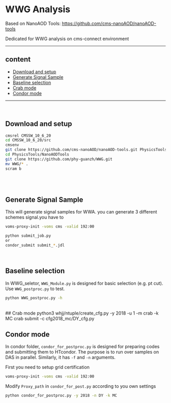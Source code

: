 # WWG Analysis
Based on NanoAOD Tools: <https://github.com/cms-nanoAOD/nanoAOD-tools>

Dedicated for WWG analysis on cms-connect environment

--------------
## content

- [Download and setup](#Download-and-setup)
- [Generate Signal Sample](#Generate-Signal-Sample)
- [Baseline selection](#Baseline-selection)
- [Crab mode](#Crab-mode)
- [Condor mode](#Condor-mode)

--------------
<br>

## <span id="Download-and-setup"> Download and setup </span> 

```bash
cmsrel CMSSW_10_6_20
cd CMSSW_10_6_20/src
cmsenv
git clone https://github.com/cms-nanoAOD/nanoAOD-tools.git PhysicsTools/NanoAODTools
cd PhysicsTools/NanoAODTools
git clone https://github.com/phy-guanzh/WWG.git
mv WWG/* .
scram b
```
<br>
<br>

## <span id="Generate-Signal-Sample"> Generate Signal Sample </span> 

This will generate signal samples for WWA. you can generate 3 different schemes signal.you have to    
```bash
voms-proxy-init -voms cms -valid 192:00

python submit_job.py
or
condor_submit submit_*.jdl
```
<br>

## <span id="Baseline-selection"> Baseline selection </span>
In WWG_seletor, `WWG_Module.py` is designed for basic selection (e.g. pt cut). Use `WWG_postproc.py` to test.

```bash
python WWG_postproc.py -h
```
<br>
## <span id="Crab-mode"> Crab mode </span>
python3 whjj/ntuple/create_cfg.py -y 2018 -u 1 -m crab -k MC
crab submit -c cfg2018_mc/DY_cfg.py

<br>

## <span id="Condor-mode"> Condor mode </span>
In condor folder, `condor_for_postproc.py` is designed for preparing codes and submitting them to HTcondor. The purpose is to run over samples on DAS in parallel. Similarly, it has `-f` and `-n` arguments.

First you need to setup grid certification
```bash
voms-proxy-init -voms cms -valid 192:00
```
Modify `Proxy_path` in `condor_for_post.py` according to you own settings

```bash
python condor_for_postproc.py -y 2018 -n DY -k MC
```

